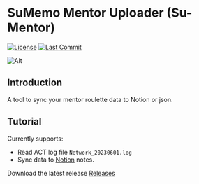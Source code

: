 # SuMemo Mentor Uploader (Su-Mentor)

[![License](https://img.shields.io/github/license/open-xiv/su-mentor)](https://github.com/open-xiv/su-mentor/blob/main/LICENSE)
[![Last Commit](https://img.shields.io/github/last-commit/open-xiv/su-mentor)](https://github.com/open-xiv/su-mentor/commits/main)

![Alt](https://repobeats.axiom.co/api/embed/29e9b12cf9aa2d08d2fb3dfe894cce41a9b36b64.svg "Repobeats analytics image")

## Introduction

A tool to sync your mentor roulette data to Notion or json.

## Tutorial

Currently supports:

- Read ACT log file `Network_20230601.log`
- Sync data to [Notion](https://notion.so) notes.

Download the latest release [Releases](https://github/com/open-xiv/su-mentor/releases)
